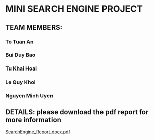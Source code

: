 # MINI SEARCH ENGINE PROJECT
## TEAM MEMBERS: 
### To Tuan An 
### Bui Duy Bao 
### Tu Khai Hoai 
### Le Quy Khoi 
### Nguyen Minh Uyen
## DETAILS: please download the pdf report for more information
[SearchEngine_Report.docx.pdf](https://github.com/CS163-FinalProject/Project/files/6988302/SearchEngine_Report.docx.pdf)
